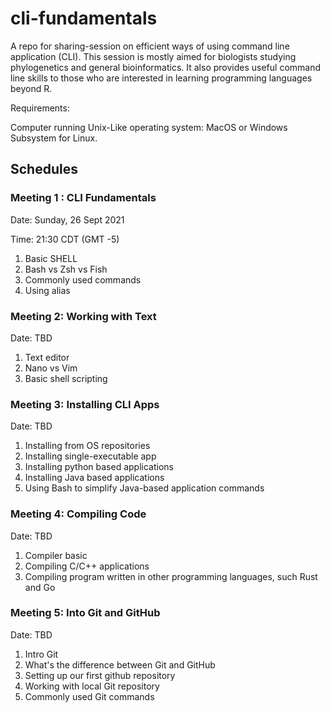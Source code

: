 # cli-fundamentals

A repo for sharing-session on efficient ways of using command line application (CLI). This session is mostly aimed for biologists studying phylogenetics and general bioinformatics. It also provides useful command line skills to those who are interested in learning programming languages beyond R.

Requirements:

Computer running Unix-Like operating system: MacOS or Windows Subsystem for Linux.

## Schedules

### Meeting 1 : CLI Fundamentals

Date: Sunday, 26 Sept 2021

Time: 21:30 CDT (GMT -5)

1. Basic SHELL
2. Bash vs Zsh vs Fish
3. Commonly used commands
4. Using alias

### Meeting 2: Working with Text

Date: TBD

1. Text editor
2. Nano vs Vim
3. Basic shell scripting

### Meeting 3: Installing CLI Apps

Date: TBD

1. Installing from OS repositories
2. Installing single-executable app
3. Installing python based applications
4. Installing Java based applications
5. Using Bash to simplify Java-based application commands

### Meeting 4: Compiling Code

Date: TBD

1. Compiler basic
2. Compiling C/C++ applications
3. Compiling program written in other programming languages, such Rust and Go

### Meeting 5: Into Git and GitHub

Date: TBD

1. Intro Git
2. What's the difference between Git and GitHub
3. Setting up our first github repository
4. Working with local Git repository
5. Commonly used Git commands
